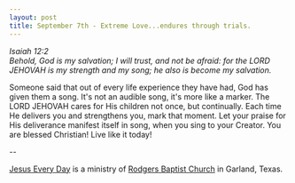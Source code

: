 ```yaml
---
layout: post
title: September 7th - Extreme Love...endures through trials.
---
```


_Isaiah 12:2  
Behold, God is my salvation; I will trust, and not be afraid: for
the LORD JEHOVAH is my strength and my song; he also is become my
salvation._

Someone said that out of every life experience they have had, God
has given them a song. It's not an audible song, it's more like a
marker. The LORD JEHOVAH cares for His children not once, but
continually. Each time He delivers you and strengthens you, mark that
moment. Let your praise for His deliverance manifest itself in song,
when you sing to your Creator. You are blessed Christian! Live like
it today!

 --

<a href=http://jesuseveryday.net>Jesus Every Day</a> is a ministry of <a href=http://rodgersbaptist.net>Rodgers Baptist Church</a> in Garland, Texas.
